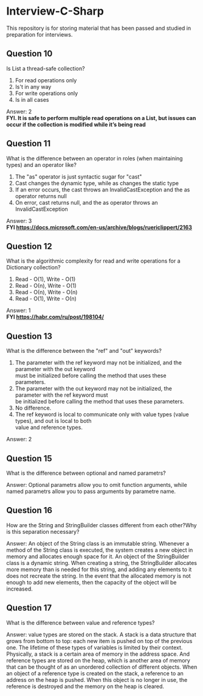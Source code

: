 # Interview-C-Sharp
This repository is for storing material that has been passed and studied in preparation for interviews. 


## Question 10

Is List a thread-safe collection?

1. For read operations only 
2. Is't in any way 
3. For write operations only
4. Is in all cases

Answer: 2 <br/>
**FYI. It is safe to perform multiple read operations on a List<T>, but issues can occur if the collection is modified while it’s being read**

## Question 11

What is the difference between an operator in roles (when maintaining types) and an operator like?

1. The "as" operator is just syntactic sugar for "cast"
2. Cast changes the dynamic type, while as changes the static type
3. If an error occurs, the cast throws an InvalidCastException and the as operator returns null
4. On error, cast returns null, and the as operator throws an InvalidCastException

Answer: 3 <br/>
**FYI https://docs.microsoft.com/en-us/archive/blogs/ruericlippert/2163**

## Question 12

What is the algorithmic complexity for read and write operations for a Dictionary collection?

1. Read - О(1), Write - О(1)
2. Read - О(n), Write - О(1)
3. Read - О(n), Write - О(n)
4. Read - О(1), Write - О(n)

Answer: 1 <br/>
**FYI https://habr.com/ru/post/198104/**

## Question 13

What is the difference between the "ref" and "out" keywords?

1. The parameter with the ref keyword may not be initialized, and the parameter with the out keyword<br/> must be initialized before calling the method that uses these parameters.
2. The parameter with the out keyword may not be initialized, the parameter with the ref keyword must<br/> be initialized before calling the method that uses these parameters.
3. No difference.
4. The ref keyword is local to communicate only with value types (value types), and out is local to both<br/> value and reference types. 

Answer: 2 <br/>

## Question 15 
What is the difference between optional and named parametrs?

Answer: Optional parametrs allow you to omit function arguments, while named parametrs allow you to pass arguments by parametre name.

## Question 16
How are the String and StringBuilder classes different from each other?Why is this separation necessary?

Answer: An object of the String class is an immutable string. Whenever a method of the String class is executed, the system creates a new object in memory and allocates enough space for it. An object of the StringBuilder class is a dynamic string. When creating a string, the StringBuilder allocates more memory than is needed for this string, and adding any elements to it does not recreate the string. In the event that the allocated memory is not enough to add new elements, then the capacity of the object will be increased.

## Question 17
What is the difference between value and reference types?

Answer: value types are stored on the stack. A stack is a data structure that grows from bottom to top: each new item is pushed on top of the previous one. The lifetime of these types of variables is limited by their context. Physically, a stack is a certain area of memory in the address space. And reference types are stored on the heap, which is another area of memory that can be thought of as an unordered collection of different objects. When an object of a reference type is created on the stack, a reference to an address on the heap is pushed. When this object is no longer in use, the reference is destroyed and the memory on the heap is cleared. 
